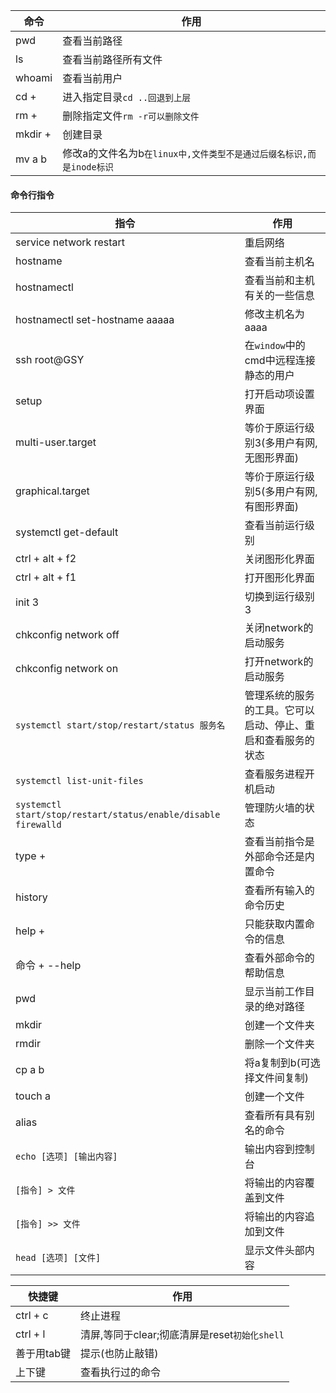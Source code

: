 |命令|作用|
|---|---|
|pwd|查看当前路径|
|ls|查看当前路径所有文件|
|whoami|查看当前用户|
|cd + |进入指定目录`cd ..回退到上层`|
|rm + |删除指定文件`rm -r可以删除文件`|
|mkdir + |创建目录|
|mv a b|修改a的文件名为b`在linux中,文件类型不是通过后缀名标识,而是inode标识`|

#### 命令行指令
|指令|作用|
|---|---|
|service network restart|重启网络|
|hostname|查看当前主机名|
|hostnamectl|查看当前和主机有关的一些信息|
|hostnamectl set-hostname aaaaa|修改主机名为aaaa|
|ssh root@GSY|在`window`中的cmd中远程连接静态的用户|
|setup|打开启动项设置界面|
|multi-user.target|等价于原运行级别3(多用户有网, 无图形界面)|
|graphical.target|等价于原运行级别5(多用户有网, 有图形界面)|
|systemctl get-default|查看当前运行级别|
|ctrl + alt + f2|关闭图形化界面|
|ctrl + alt + f1|打开图形化界面|
|init 3|切换到运行级别3|
|chkconfig network off|关闭network的启动服务|
|chkconfig network on|打开network的启动服务|
|`systemctl start/stop/restart/status 服务名`|管理系统的服务的工具。它可以启动、停止、重启和查看服务的状态|
|`systemctl list-unit-files`|查看服务进程开机启动|
|`systemctl start/stop/restart/status/enable/disable firewalld`|管理防火墙的状态|
|type + |查看当前指令是外部命令还是内置命令|
|history|查看所有输入的命令历史|
|help + |只能获取内置命令的信息|
|命令 + --help|查看外部命令的帮助信息|
|pwd|显示当前工作目录的绝对路径|
|mkdir|创建一个文件夹|
|rmdir|删除一个文件夹|
|cp a b|将a复制到b(可选择文件间复制)|
|touch a|创建一个文件|
|alias|查看所有具有别名的命令|
|`echo [选项] [输出内容]`|输出内容到控制台|
|`[指令] > 文件`|将输出的内容覆盖到文件|
|`[指令] >> 文件`|将输出的内容追加到文件|
|`head [选项] [文件]`|显示文件头部内容|

|快捷键|作用|
|---|---|
|ctrl + c|终止进程|
|ctrl + l|清屏,等同于clear;彻底清屏是reset`初始化shell`|
|善于用tab键|提示(也防止敲错)|
|上下键|查看执行过的命令|
